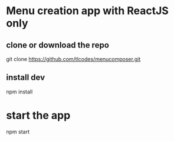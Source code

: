 # Menu creation app with ReactJS only

## clone or download the repo

git clone https://github.com/tlcodes/menucomposer.git

## install dev

npm install

# start the app
npm start